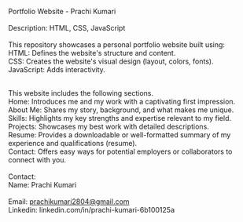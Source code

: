Portfolio Website - Prachi Kumari<br>
<br>
Description: HTML, CSS, JavaScript<br>
<br>
This repository showcases a personal portfolio website built using:<br>
HTML: Defines the website's structure and content.<br>
CSS: Creates the website's visual design (layout, colors, fonts).<br>
JavaScript: Adds interactivity.<br>
<br>

This website includes the following sections.<br>
Home: Introduces me and my work with a captivating first impression.<br>
About Me: Shares my story, background, and what makes me unique.<br>
Skills: Highlights my key strengths and expertise relevant to my field.<br>
Projects: Showcases my best work with detailed descriptions.<br>
Resume: Provides a downloadable or well-formatted summary of my experience and qualifications (resume).<br>
Contact: Offers easy ways for potential employers or collaborators to connect with you.<br>
<br>
Contact:<br>
Name: Prachi Kumari<br><br>
Email: prachikumari2804@gmail.com<br>
Linkedin: linkedin.com/in/prachi-kumari-6b100125a<br>
